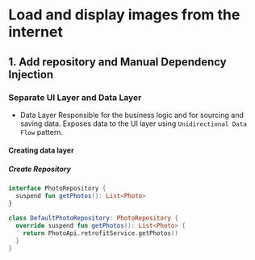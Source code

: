 # Load and display images from the internet

## 1. Add repository and Manual Dependency Injection

### Separate UI Layer and Data Layer

- Data Layer
  Responsible for the business logic and for sourcing and saving data.
  Exposes data to the UI layer using `Unidirectional Data Flow` pattern.

#### Creating data layer

##### Create Repository

```kotlin
interface PhotoRepository {
  suspend fun getPhotos(): List<Photo>
}

class DefaultPhotoRepository: PhotoRepository {
  override suspend fun getPhotos(): List<Photo> {
    return PhotoApi.retrofitService.getPhotos()
  }
}
```
